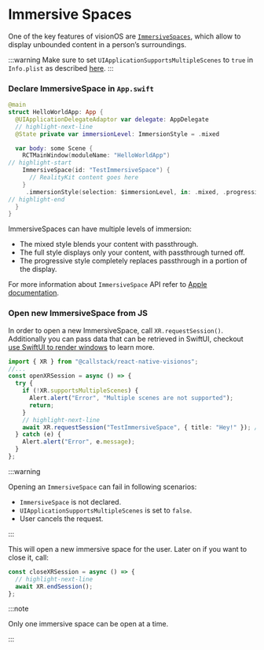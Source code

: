 # Immersive Spaces

One of the key features of visionOS are [`ImmersiveSpaces`](https://developer.apple.com/documentation/swiftui/immersive-spaces), which allow to display unbounded content in a person’s surroundings.

:::warning
Make sure to set `UIApplicationSupportsMultipleScenes` to `true` in `Info.plist` as described [here](/api/window-manager#uiapplicationsupportsmultiplescenes).
:::

### Declare ImmersiveSpace in `App.swift`

```swift title="App.swift"
@main
struct HelloWorldApp: App {
  @UIApplicationDelegateAdaptor var delegate: AppDelegate
  // highlight-next-line
  @State private var immersionLevel: ImmersionStyle = .mixed

  var body: some Scene {
    RCTMainWindow(moduleName: "HelloWorldApp")
// highlight-start
    ImmersiveSpace(id: "TestImmersiveSpace") {
      // RealityKit content goes here
    }
     .immersionStyle(selection: $immersionLevel, in: .mixed, .progressive, .full)
// highlight-end
  }
}
```

ImmersiveSpaces can have multiple levels of immersion:

- The mixed style blends your content with passthrough.
- The full style displays only your content, with passthrough turned off.
- The progressive style completely replaces passthrough in a portion of the display.

For more information about `ImmersiveSpace` API refer to [Apple documentation](https://developer.apple.com/documentation/swiftui/immersive-spaces).

### Open new ImmersiveSpace from JS

In order to open a new ImmersiveSpace, call `XR.requestSession()`. Additionally you can pass data that can be retrieved in SwiftUI, checkout [use SwiftUI to render windows](/api/window-manager#optional-5-use-swiftui-to-render-windows) to learn more.

```ts
import { XR } from "@callstack/react-native-visionos";
//...
const openXRSession = async () => {
  try {
    if (!XR.supportsMultipleScenes) {
      Alert.alert("Error", "Multiple scenes are not supported");
      return;
    }
    // highlight-next-line
    await XR.requestSession("TestImmersiveSpace", { title: "Hey!" }); // Pass the same identifier from `App.swift`
  } catch (e) {
    Alert.alert("Error", e.message);
  }
};
```

:::warning

Opening an `ImmersiveSpace` can fail in following scenarios:

- `ImmersiveSpace` is not declared.
- `UIApplicationSupportsMultipleScenes` is set to `false`.
- User cancels the request.

:::

This will open a new immersive space for the user. Later on if you want to close it, call:

```ts
const closeXRSession = async () => {
  // highlight-next-line
  await XR.endSession();
};
```

:::note

Only one immersive space can be open at a time.

:::
